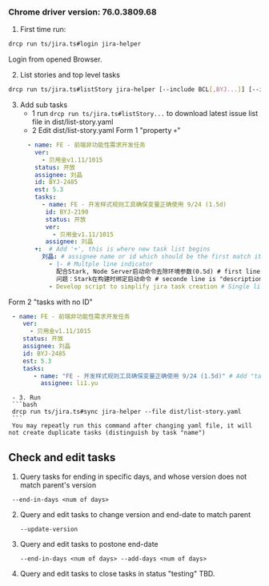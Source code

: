 
### Chrome driver version: 76.0.3809.68
1. First time run:
```bash
drcp run ts/jira.ts#login jira-helper
```
Login from opened Browser.

2. List stories and top level tasks
```bash
drcp run ts/jira.ts#listStory jira-helper [--include BCL[,BYJ...]] [--include-version 1016,1015] [--headless]
```

3. Add sub tasks
   - 1  run `drcp run ts/jira.ts#listStory...` to download latest issue list file in dist/list-story.yaml
   - 2 Edit  dist/list-story.yaml
  Form 1 "property `+`"
   ```yaml
     - name: FE - 前端非功能性需求开发任务
       ver:
         - 贝用金v1.11/1015
       status: 开放
       assignee: 刘晶
       id: BYJ-2485
       est: 5.3
       tasks:
         - name: FE - 开发样式规则工具确保变量正确使用 9/24 (1.5d)
          id: BYJ-2190
          status: 开放
          ver:
            - 贝用金v1.11/1015
          assignee: 刘晶
       +:  # Add '+', this is where new task list begins
         刘晶: # assignee name or id which should be the first match item in JIRA auto complete popup list
           - |- # Multple line indicator
             配合Stark, Node Server启动命令去除环境参数(0.5d) # first line is the "name" field of new task
             问题：Stark在构建时绑定启动命令 # seconde line is "description" field
           - Develop script to simplify jira task creation # Single line of task which only contains "name" field

   ```
  Form 2 "tasks with no ID"
   ```yaml
    - name: FE - 前端非功能性需求开发任务
       ver:
         - 贝用金v1.11/1015
       status: 开放
       assignee: 刘晶
       id: BYJ-2485
       est: 5.3
       tasks:
          - name: "FE - 开发样式规则工具确保变量正确使用 9/24 (1.5d)" # Add "tasks" item with only "name" and "assignee" but no "id" field
            assignee: li1.yu
   ```
     - 3. Run
     ```bash
     drcp run ts/jira.ts#sync jira-helper --file dist/list-story.yaml
     ``` 
     You may repeatly run this command after changing yaml file, it will not create duplicate tasks (distinguish by task "name")

## Check and edit tasks

 1. Query tasks for ending in specific days, and whose version does not match parent's version
   ```
    --end-in-days <num of days>
   ```
 
 2. Query and edit tasks to change version and end-date to match parent
    ```
    --update-version
    ```
 
 3. Query and edit tasks to postone end-date
    ```
    --end-in-days <num of days> --add-days <num of days>
    ```
 4. Query and edit tasks to close tasks in status "testing"
   TBD.

